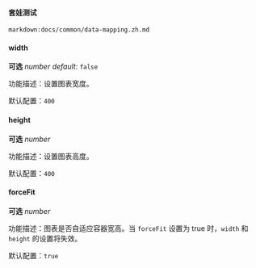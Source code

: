 #### 套娃测试

`markdown:docs/common/data-mapping.zh.md`

<tag color="#87d068" text="我是容器"></tag>

#### width

<description>**可选** _number_ _default:_ `false`</description>

功能描述：设置图表宽度。

默认配置：`400`

#### height

<description>**可选** _number_</description>

功能描述：设置图表高度。

默认配置：`400`

#### forceFit

<description>**可选** _number_</description>

功能描述：图表是否自适应容器宽高。当 `forceFit` 设置为 true 时，`width` 和 `height` 的设置将失效。

默认配置：`true`
